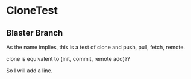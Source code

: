 # CloneTest
## Blaster Branch

As the name implies, this is a test of clone 
and push, pull, fetch, remote.

clone is equivalent to (init, commit, remote add)??

So I will add a line.
